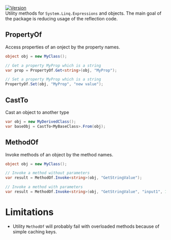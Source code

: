[![Version](https://img.shields.io/nuget/v/MyNihongo.Expressions?style=plastic)](https://www.nuget.org/packages/MyNihongo.Expressions/)  
Utility methods for `System.Linq.Expressions` and objects. The main goal of the package is reducing usage of the reflection code.
## PropertyOf
Access properties of an onject by the property names.
```cs
object obj = new MyClass();

// Get a property MyProp which is a string
var prop = PropertyOf.Get<string>(obj, "MyProp");

// Set a property MyProp which is a string
PropertyOf.Set(obj, "MyProp", "new value");
```
## CastTo
Cast an object to another type
```cs
var obj = new MyDerivedClass();
var baseObj = CastTo<MyBaseClass>.From(obj);
```
## MethodOf
Invoke methods of an object by the method names.
```cs
object obj = new MyClass();

// Invoke a method without parameters
var result = MethodOf.Invoke<string>(obj, "GetStringValue");

// Invoke a method with parameters
var result = MethodOf.Invoke<string>(obj, "GetStringValue", "input1", 123);
```
# Limitations
* Utility `MethodOf` will probably fail with overloaded methods because of simple caching keys.